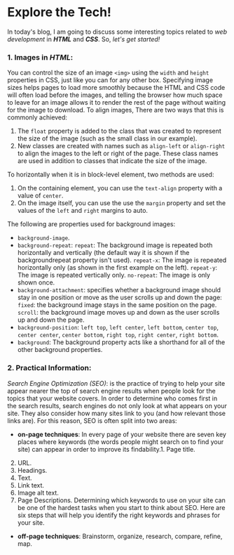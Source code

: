 # Explore the Tech! 

In today's blog, I am going to discuss some interesting topics related to _web development_ in ***HTML*** and ***CSS***. So, _let's get started!_

### 1. Images in _HTML_:
You can control the size of an image `<img>` using the `width` and `height` properties in CSS, just like you can for any other box.
Specifying image sizes helps pages to load more smoothly because the HTML and CSS code will often load before the images, and telling the browser how much space to leave for an
image allows it to render the rest of the page without waiting for the image to download.
To align images, There are two ways that this is commonly achieved:
1. The `float` property is added to the class that was created to represent the size of the image (such as the small class in our example).
2. New classes are created with names such as `align-left` or `align-right` to align the images to the left or right of the page. These class names are used in addition to classes that indicate the size of the image.

To horizontally when it is in block-level element, two methods are used:
1. On the containing element, you can use the `text-align` property with a value of `center`.
2. On the image itself, you can use the use the `margin` property and set the values of the `left` and `right` margins to auto.

The following are properties used for background images:
* `background-image`.
* `background-repeat`:
`repeat`: The background image is repeated both horizontally and vertically (the default way it is shown if the backgroundrepeat property isn't used).
`repeat-x`: The image is repeated horizontally only (as shown in the first example on the left).
`repeat-y`: The image is repeated vertically only.
`no-repeat`: The image is only shown once.
* `background-attachment`: specifies whether a background image should stay in one position or move as the user scrolls up and down the page:
`fixed`: the background image stays in the same position on the page.
`scroll`: the background image moves up and down as the user scrolls up and down the page.
* `background-position`: `left top`, `left center`, `left bottom`, `center top`, `center center`, `center bottom`, `right top`, `right center`, `right bottom`.
* `background`: The background property acts like a shorthand for all of the other background properties.


### 2. Practical Information:
_Search Engine Optimization (SEO)_: is the practice of trying to help your site appear nearer the top of search engine results when people look for the topics that your website covers. In order to determine who comes first in the search results, search engines do not only look at what appears on your site. 
They also consider how many sites link to you (and how relevant those links are). For this reason, SEO is often split into two areas:
* **on-page techniques**: In every page of your website there are seven key places where keywords (the words people might search on to find your site) can appear in order to improve its findability.1. Page title.
2. URL.
3. Headings.
4. Text.
5. Link text.
6. Image alt text.
7. Page Descriptions.
Determining which keywords to use on your site can be one of the hardest tasks when you start to think about SEO. Here are six steps that will help you identify the right keywords and phrases for your site.
* **off-page techniques**: Brainstorm, organize, research, compare, refine, map.
